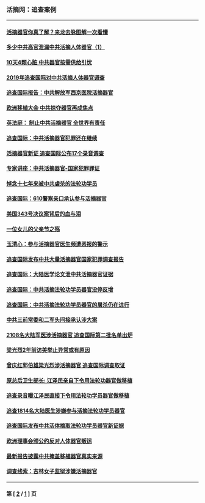 ### 活摘网：追查案例
---
#### [活摘器官你真了解？来龙去脉图解一次看懂](../../pages/nf5880/n13013820.md?04140430) 
#### [多少中共高官泄漏中共活摘人体器官（1）](../../pages/nf5880/n12671234.md?04140430) 
#### [10天4颗心脏 中共器官按需供给引忧](../../pages/nf5880/n12326366.md?04140430) 
#### [2019年追查国际对中共活摘人体器官调查](../../pages/nf5880/n11917733.md?04140430) 
#### [追查国际报告：中共解放军西京医院活摘器官](../../pages/nf5880/n11838359.md?04140430) 
#### [欧洲移植大会 中共掠夺器官再成焦点](../../pages/nf5880/n11538883.md?04140430) 
#### [英法庭： 制止中共活摘器官 全世界有责任](../../pages/nf5880/n11330691.md?04140430) 
#### [追查国际：中共活摘器官犯罪还在继续](../../pages/nf5880/n11218301.md?04140430) 
#### [活摘器官新证 追查国际公布17个录音调查](../../pages/nf5880/n10897744.md?04140430) 
#### [专家讲座：中共活摘器官-国家犯罪罪证](../../pages/nf5880/n8828153.md?04140430) 
#### [悼念十七年来被中共虐杀的法轮功学员](../../pages/nf5880/n8124823.md?04140430) 
#### [追查国际：610警察亲口承认参与活摘器官](../../pages/nf5880/n8109067.md?04140430) 
#### [美国343号决议案背后的血与泪](../../pages/nf5880/n8020684.md?04140430) 
#### [一位女儿的父亲节之殇](../../pages/nf5880/n8014122.md?04140430) 
#### [玉清心：参与活摘器官医生频遭恶报的警示](../../pages/nf5880/n4637546.md?04140430) 
#### [追查国际发布中共大量活摘器官国家犯罪调查报告](../../pages/nf5880/n4613428.md?04140430) 
#### [追查国际：大陆医学论文泄中共活摘器官证据](../../pages/nf5880/n4608794.md?04140430) 
#### [追查国际：中共活摘法轮功学员器官没停反增](../../pages/nf5880/n4584075.md?04140430) 
#### [追查国际：中共活摘法轮功学员器官的屠杀仍在进行](../../pages/nf5880/n4299154.md?04140430) 
#### [中共三前常委和二军头间接承认涉大案](../../pages/nf5880/n4286244.md?04140430) 
#### [2108名大陆军医涉活摘器官 追查国际第二批名单出炉](../../pages/nf5880/n4284769.md?04140430) 
#### [梁光烈2年前访美举止异常或有原因](../../pages/nf5880/n4279686.md?04140430) 
#### [曾庆红郭伯雄梁光烈涉活摘器官 追查国际调查取证](../../pages/nf5880/n4278462.md?04140430) 
#### [原总后卫生部长: 江泽民亲自下令用法轮功器官做移植](../../pages/nf5880/n4263864.md?04140430) 
#### [追查录音曝江泽民直接下令用法轮功学员器官做移植](../../pages/nf5880/n4261268.md?04140430) 
#### [追查1814名大陆医生涉嫌参与活摘法轮功学员器官](../../pages/nf5880/n4259055.md?04140430) 
#### [追查国际发布中共活体摘取法轮功学员器官新证据](../../pages/nf5880/n4258255.md?04140430) 
#### [欧洲理事会颁公约反对人体器官贩运](../../pages/nf5880/n4206955.md?04140430) 
#### [最新报告披露中共掩盖移植器官真实来源](../../pages/nf5880/n4140084.md?04140430) 
#### [调查线索：吉林女子监狱涉嫌活摘器官](../../pages/nf5880/n4044366.md?04140430) 

---
#### 第 [ [2](./2.md?04140430) / [1](./1.md?04140430) ] 页
